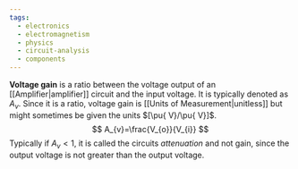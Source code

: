 ```yaml
---
tags:
  - electronics
  - electromagnetism
  - physics
  - circuit-analysis
  - components
---
```

**Voltage gain** is a ratio between the voltage output of an [[Amplifier|amplifier]] circuit and the input voltage. It is typically denoted as $A_{v}$. Since it is a ratio, voltage gain is [[Units of Measurement|unitless]] but might sometimes be given the units $[\pu{ V}/\pu{ V}]$.
$$
A_{v}=\frac{V_{o}}{V_{i}}
$$
Typically if $A_{v}<1$, it is called the circuits *attenuation* and not gain, since the output voltage is not greater than the output voltage.